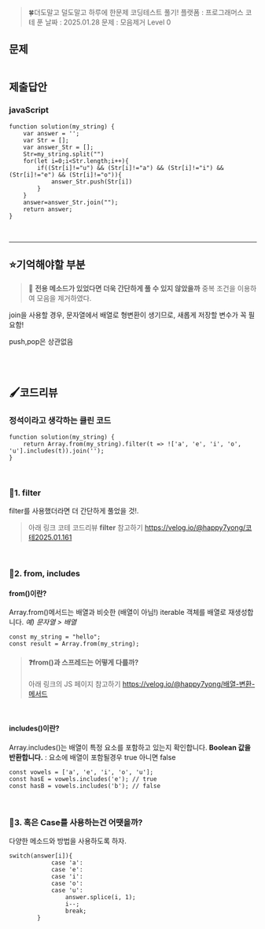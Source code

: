 <blockquote>
<p>🍀더도말고 덜도말고 하루에 한문제 코딩테스트 풀기!
플랫폼 : 프로그래머스
코테 푼 날짜 : 2025.01.28
문제 : 모음제거 
Level 0</p>
</blockquote>
<h2 id="문제">문제</h2>
<p><img alt="" src="https://velog.velcdn.com/images/happy7yong/post/2e535e06-eb7b-4225-9622-ca183ec8af00/image.png" /></p>
<h2 id="제출답안">제출답안</h2>
<h3 id="javascript">javaScript</h3>
<pre><code class="language-jsx">function solution(my_string) {
    var answer = '';
    var Str = [];
    var answer_Str = [];
    Str=my_string.split(&quot;&quot;)
    for(let i=0;i&lt;Str.length;i++){
        if((Str[i]!=&quot;u&quot;) &amp;&amp; (Str[i]!=&quot;a&quot;) &amp;&amp; (Str[i]!=&quot;i&quot;) &amp;&amp; (Str[i]!=&quot;e&quot;) &amp;&amp; (Str[i]!=&quot;o&quot;)){
            answer_Str.push(Str[i])
        }
    }
    answer=answer_Str.join(&quot;&quot;);
    return answer;
}</code></pre>
<br />
<hr />

<h2 id="⭐기억해야할-부분">⭐기억해야할 부분</h2>
<blockquote>
<p>🔵 <strong>전용 메소드가 있었다면 더욱 간단하게 풀 수 있지 않았을까</strong>
중복 조건을 이용하여 모음을 제거하였다.</p>
</blockquote>
<p>join을 사용할 경우, 문자열에서 배열로 형변환이 생기므로, 새롭게 저장할 변수가 꼭 필요함!</p>
<p>push,pop은 상관없음</p>
<br />
<br />

<h2 id="🖌️코드리뷰">🖌️코드리뷰</h2>
<h3 id="정석이라고-생각하는-클린-코드">정석이라고 생각하는 클린 코드</h3>
<pre><code class="language-kotlin">function solution(my_string) {
    return Array.from(my_string).filter(t =&gt; !['a', 'e', 'i', 'o', 'u'].includes(t)).join('');
}
</code></pre>
<br />

<h3 id="🔎1-filter"><strong>🔎1. filter</strong></h3>
<p>filter를 사용했더라면 더 간단하게 풀었을 것!.</p>
<blockquote>
<p>아래 링크 코테 코드리뷰 <strong>filter</strong> 참고하기
<a href="https://velog.io/@happy7yong/%EC%BD%94%ED%85%8C2025.01.161">https://velog.io/@happy7yong/코테2025.01.161</a></p>
</blockquote>
<br />

<h3 id="🔎2-from-includes"><strong>🔎2. from, includes</strong></h3>
<h4 id="from이란">from()이란?</h4>
<p>Array.from()메서드는 배열과 비슷한 (배열이 아님!) iterable 객체를 배열로 재생성합니다.
<em>예) 문자열 &gt; 배열</em></p>
<pre><code class="language-kotlin">const my_string = &quot;hello&quot;;
const result = Array.from(my_string);</code></pre>
<blockquote>
<h4 id="❓from과-스프레드는-어떻게-다를까">❓from()과 스프레드는 어떻게 다를까?</h4>
<p>아래 링크의 JS 페이지 참고하기
<a href="https://velog.io/@happy7yong/%EB%B0%B0%EC%97%B4-%EB%B3%80%ED%99%98-%EB%A9%94%EC%84%9C%EB%93%9C">https://velog.io/@happy7yong/배열-변환-메서드</a></p>
</blockquote>
<br />

<h4 id="includes이란">includes()이란?</h4>
<p>Array.includes()는 배열이 특정 요소를 포함하고 있는지 확인합니다.
<strong>Boolean 값을 반환합니다.</strong> : 요소에 배열이 포함될경우 true 아니면 false</p>
<pre><code class="language-kotlin">const vowels = ['a', 'e', 'i', 'o', 'u'];
const hasE = vowels.includes('e'); // true
const hasB = vowels.includes('b'); // false
</code></pre>
<br />

<h3 id="🔎3-혹은-case를-사용하는건-어땟을까"><strong>🔎3. 혹은 Case를 사용하는건 어땟을까?</strong></h3>
<p>다양한 메소드와 방법을 사용하도록 하자.</p>
<pre><code class="language-kotlin">switch(answer[i]){
            case 'a':
            case 'e':
            case 'i':
            case 'o':
            case 'u':
                answer.splice(i, 1);
                i--;
                break;
        }</code></pre>